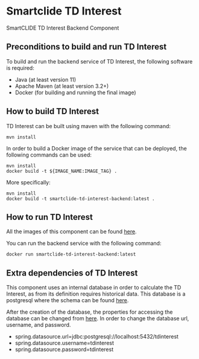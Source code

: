 # Smartclide TD Interest
SmartCLIDE TD Interest Backend Component

## Preconditions to build and run TD Interest

To build and run the backend service of TD Interest, the following software is required:

- Java (at least version 11)
- Apache Maven (at least version 3.2+)
- Docker (for building and running the final image)

## How to build TD Interest

TD Interest can be built using maven with the following command:

```shell
mvn install
```

In order to build a Docker image of the service that can be deployed, the following commands can be used:

```shell
mvn install
docker build -t ${IMAGE_NAME:IMAGE_TAG} .
```

More specifically:

```shell
mvn install
docker build -t smartclide-td-interest-backend:latest .
```

## How to run TD Interest

All the images of this component can be found [here](https://github.com/eclipse-opensmartclide/smartclide-TD-Interest/pkgs/container/smartclide%2Ftdinterest).

You can run the backend service with the following command:

```shell
docker run smartclide-td-interest-backend:latest
```

## Extra dependencies of TD Interest

This component uses an internal database in order to calculate the TD Interest, as from its definition requires historical data.
This database is a postgresql where the schema can be found [here](https://github.com/eclipse-opensmartclide/smartclide-TD-Interest/blob/main/src/main/resources/database/schema.sql).

After the creation of the database, the properties for accessing the database can be changed from 
[here](https://github.com/eclipse-opensmartclide/smartclide-TD-Interest/blob/main/src/main/resources/application.properties). In order to change the database url, username, and password.
- spring.datasource.url=jdbc:postgresql://localhost:5432/tdinterest
- spring.datasource.username=tdinterest
- spring.datasource.password=tdinterest

